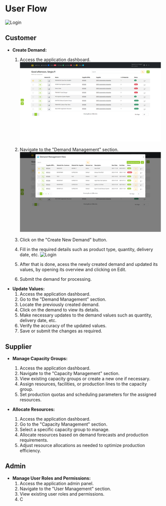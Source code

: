 # User Flow


![](images/userflow/login.gif "Login")

## Customer

- **Create Demand:** 
    1. Access the application dashboard.
![](images/userflow/customer-dashboard.png "Login")

    2. Navigate to the "Demand Management" section.
![](images/userflow/customer-demandmanagement.png "Login")
    3. Click on the "Create New Demand" button.
    4. Fill in the required details such as product type, quantity, delivery date, etc.
![](images/userflow/login.gif "Login")
    5. After that is done, acess the newly created demand and updated its values, by opening its overview and clicking on Edit.
    6. Submit the demand for processing.
- **Update Values:** 
    1. Access the application dashboard.
    2. Go to the "Demand Management" section.
    3. Locate the previously created demand.
    4. Click on the demand to view its details.
    5. Make necessary updates to the demand values such as quantity, delivery date, etc.
    6. Verify the accuracy of the updated values.
    7. Save or submit the changes as required.

## Supplier

- **Manage Capacity Groups:** 
    1. Access the application dashboard.
    2. Navigate to the "Capacity Management" section.
    3. View existing capacity groups or create a new one if necessary.
    4. Assign resources, facilities, or production lines to the capacity group.
    5. Set production quotas and scheduling parameters for the assigned resources.

- **Allocate Resources:** 
    1. Access the application dashboard.
    2. Go to the "Capacity Management" section.
    3. Select a specific capacity group to manage.
    4. Allocate resources based on demand forecasts and production requirements.
    5. Adjust resource allocations as needed to optimize production efficiency.

## Admin

- **Manage User Roles and Permissions:** 
    1. Access the application admin panel.
    2. Navigate to the "User Management" section.
    3. View existing user roles and permissions.
    4. C
